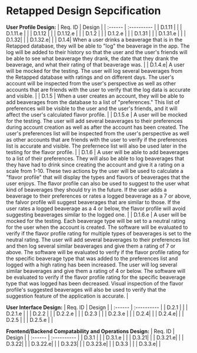 # Retapped Design Sepcification

**User Profile Design:**
| Req. ID | Design |
| :------ | :---------- |
| D.1.11 |  |
| D.1.11.e |  |
| D.1.12 |  |
| D.1.12.e |  |
| D.1.2 |  |
| D.1.2.e |  |
| D.1.31 |  |
| D.1.31.e |  |
| D.1.32|  |
| D.1.32.e|  |
| D.1.4| When a user drinks a beaverage that is in the Retapped database, they will be able to "log" the beaverage in the app. The log will be added to their history so that the user and the user's friends will be able to see what beaverage they drank, the date that they drank the beaverage, and what their rating of that beaverage was. |
| D.1.4.e| A user will be mocked for the testing. The user will log several beaverages from the Retapped database with ratings and on different days. The user's account will be inspected from the user's perspective as well as other accounts that are friends with the user to verify that the log data is accurate and visible. |
| D.1.5 | When a user creates an account, they will be able to add beaverages from the database to a list of "preferences." This list of preferences will be visible to the user and the user's friends, and it will affect the user's calculated flavor profile. |
| D.1.5.e | A user will be mocked for the testing. The user will add several beaverages to their preferences during account creation as well as after the account has been created. The user's preferences list will be inspected from the user's perspective as well as other accounts that are friends with the user to verify if the preferences list is accurate and visible. The prefernece list will also be used later in the testing for the flavor profile.  |
| D.1.6 | A user will be able to add beaverages to a list of their preferences. They will also be able to log beaverages that they have had to drink since creating the account and give it a rating on a scale from 1-10. These two actions by the user will be used to calculate a "flavor profile" that will display the types and flavors of beaverages that the user enjoys. The flavor profile can also be used to suggest to the user what kind of beaverages they should try in the future. If the user adds a beaverage to their preferences or rates a logged beaverage as a 7 or above, the falvor profile will suggest beaverages that are similar to those. If the user rates a logged beaverage as a 4 or below, the flavor profile will avoid suggesting beaverages similar to the logged one. |
| D.1.6.e | A user will be mocked for the testing. Each beaverage type will be set to a neutral rating for the user when the account is created. The software will be evaluated to verify if the flavor profile rating for multiple types of beaverages is set to the neutral rating. The user will add several beaverages to their preferences list and then log several similar beaverages and give them a rating of 7 or above. The software will be evaluated to verify if the flavor profile rating for the specific beaverage type that was added to the preferences list and logged with a high rating has been increased. The user will log several similar beaverages and give them a rating of 4 or below. The software will be evaluated to verify if the flavor profile rating for the specific beaverage type that was logged has been decreased. Visual inspection of the flavor profile's suggested beaverages will also be used to verify that the suggestion feature of the application is accurate. |


**User Interface Design:**
| Req. ID | Design |
| :------ | :---------- |
| D.2.1 |  |
| D.2.1.e |  |
| D.2.2 |  |
| D.2.2.e |  |
| D.2.3 |  |
| D.2.3.e |  |
| D.2.4|  |
| D.2.4.e|  |
| D.2.5 |  |
| D.2.5.e |  |

**Frontend/Backend Compatability and Operations Design:**
| Req. ID | Design |
| :------ | :---------- |
| D.3.1 |  |
| D.3.1.e |  |
| D.3.21|  |
| D.3.21.e|  |
| D.3.22|  | 
| D.3.22.e|  |
| D.3.23|  |
| D.3.23.e|  |
| D.3.3 |  |
| D.3.3.e|  |
